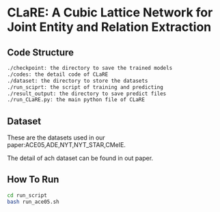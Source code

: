 # CLaRE: A Cubic Lattice Network for Joint Entity and Relation Extraction

## Code Structure
```sh
./checkpoint: the directory to save the trained models
./codes: the detail code of CLaRE
./dataset: the directory to store the datasets
./run_sciprt: the script of training and predicting
./result_output: the directory to save predict files
./run_CLaRE.py: the main python file of CLaRE
```

## Dataset

These are the datasets used in our paper:ACE05,ADE,NYT,NYT_STAR,CMeIE.

The detail of ach dataset can be found in out paper.

## How To Run
```sh
cd run_script
bash run_ace05.sh
```